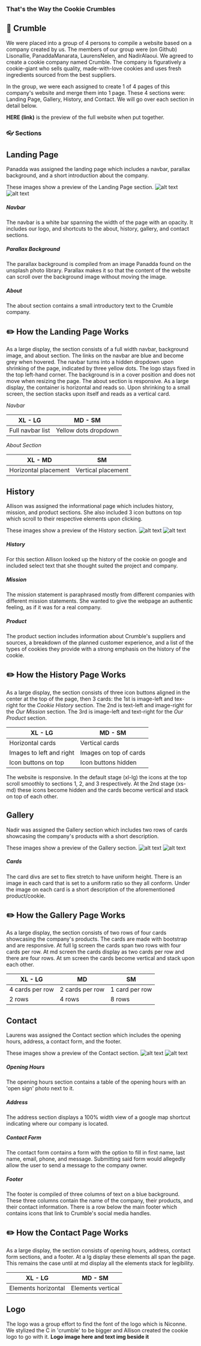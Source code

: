 ### That's the Way the Cookie Crumbles

## :cookie: Crumble

We were placed into a group of 4 persons to compile a website based on a company created by us. The members of our group were (on Github) Lisonallie, PanaddaManarata, LaurensNelen, and NadirAlaoui. We agreed to create a cookie company named Crumble. The company is figuratively a cookie-giant who sells quality, made-with-love cookies and uses fresh ingredients sourced from the best suppliers.

In the group, we were each assigned to create 1 of 4 pages of this company's website and merge them into 1 page. These 4 sections were: Landing Page, Gallery, History, and Contact. We will go over each section in detail below.

**HERE (link)** is the preview of the full website when put together.

### :eyeglasses: Sections

## Landing Page
Panadda was assigned the landing page which includes a navbar, parallax background, and a short introduction about the company.

These images show a preview of the Landing Page section.
![alt text]("")
![alt text]("")
##### Navbar
The navbar is a white bar spanning the width of the page with an opacity. It includes our logo, and shortcuts to the about, history, gallery, and contact sections.
##### Parallax Background
The parallax background is compiled from an image Panadda found on the unsplash photo library. Parallax makes it so that the content of the website can scroll over the background image without moving the image.
##### About
The about section contains a small introductory text to the Crumble company.
## :pencil2:  How the Landing Page Works
As a large display, the section consists of a full width navbar, background image, and about section. The links on the navbar are blue and become grey when hovered. The navbar turns into a hidden dropdown upon shrinking of the page, indicated by three yellow dots. The logo stays fixed in the top left-hand corner.
The background is in a cover position and does not move when resizing the page. The about section is responsive. As a large display, the container is horizontal and reads so. Upon shrinking to a small screen, the section stacks upon itself and reads as a vertical card.

*Navbar*

XL - LG | MD - SM |
--- | ---
Full navbar list | Yellow dots dropdown

*About Section*

XL - MD | SM |
--- | --- 
Horizontal placement | Vertical placement
## History
Allison was assigned the informational page which includes history, mission, and product sections. She also included 3 icon buttons on top which scroll to their respective elements upon clicking.

These images show a preview of the History section.
![alt text](assets/images/websnap3.png "history1")
![alt text](assets/images/websnap4.png "history2")

##### History
For this section Allison looked up the history of the cookie on google and included select text that she thought suited the project and company.
##### Mission
The mission statement is paraphrased mostly from different companies with different mission statements. She wanted to give the webpage an authentic feeling, as if it was for a real company.
##### Product
The product section includes information about Crumble's suppliers and sources, a breakdown of the planned customer experience, and a list of the types of cookies they provide with a strong emphasis on the history of the cookie.

## :pencil2:  How the History Page Works
As a large display, the section consists of three icon buttons aligned in the center at the top of the page, then 3 cards: the 1st is image-left and tex-right for the *Cookie History* section. The 2nd is text-left and image-right for the *Our Mission* section. The 3rd is image-left and text-right for the *Our Product* section.

XL - LG | MD - SM |
--- | --- 
Horizontal cards | Vertical cards
Images to left and right | Images on top of cards
Icon buttons on top | Icon buttons hidden   

The website is responsive. In the default stage (xl-lg) the icons at the top scroll smoothly to sections 1, 2, and 3 respectively. At the 2nd stage (xs-md) these icons become hidden and the cards become vertical and stack on top of each other.

## Gallery
Nadir was assigned the Gallery section which includes two rows of cards showcasing the company's products with a short description.

These images show a preview of the Gallery section.
![alt text]("")
![alt text]("")
##### Cards
The card divs are set to flex stretch to have uniform height. There is an image in each card that is set to a uniform ratio so they all conform. Under the image on each card is a short description of the aforementioned product/cookie.

## :pencil2:  How the  Gallery Page Works
As a large display, the section consists of two rows of four cards showcasing the company's products. The cards are made with bootstrap and are responsive.
At full lg screen the cards span two rows with four cards per row. At md screen the cards display as two cards per row and there are four rows. At sm screen the cards become vertical and stack upon each other.

XL - LG | MD | SM |
--- | --- | --- 
4 cards per row | 2 cards per row | 1 card per row
2 rows | 4 rows | 8 rows
## Contact
Laurens was assigned the Contact section which includes the opening hours, address, a contact form, and the footer.

These images show a preview of the Contact section.
![alt text]("")
![alt text]("")
##### Opening Hours
The opening hours section contains a table of the opening hours with an 'open sign' photo next to it.
##### Address
The address section displays a 100% width view of a google map shortcut indicating where our company is located.
##### Contact Form
The contact form contains a form with the option to fill in first name, last name, email, phone, and message. Submitting said form would allegedly allow the user to send a message to the company owner.
##### Footer
The footer is compiled of three columns of text on a blue background. These three columns contain the name of the company, their products, and their contact information.
There is a row below the main footer which contains icons that link to Crumble's social media handles.

## :pencil2:  How the Contact Page Works
As a large display, the section consists of opening hours, address, contact form sections, and a footer. At a lg display these elements all span the page. This remains the case until at md display all the elements stack for legibility.

XL - LG | MD - SM |
--- | --- 
Elements horizontal | Elements vertical
## Logo
The logo was a group effort to find the font of the logo which is Niconne. We stylized the C in 'crumble' to be bigger and Allison created the cookie logo to go with it.
**Logo image here and text img beside it**